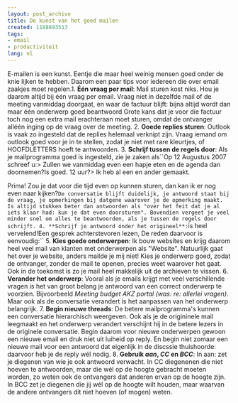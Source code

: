 ```yaml
---
layout: post_archive
title: De kunst van het goed mailen
created: 1188893513
tags:
- email
- productiviteit
lang: nl
---
```

E-mailen is een kunst. Eentje die maar heel weinig mensen goed onder de knie lijken te hebben. Daarom een paar tips voor iedereen die over email zaakjes moet regelen.<!--break-->1. **Één vraag per mail**: Mail sturen kost niks. Hou je daarom altijd bij één vraag per email. Vraag niet in dezelfde mail of de meeting vanmiddag doorgaat, en waar de factuur blijft: bijna altijd wordt dan maar één onderwerp goed beantwoord Grote kans dat je voor die factuur toch nog een extra mail erachteraan moet sturen, omdat de ontvanger alléén inging op de vraag over de meeting.
2. **Goede replies sturen**: Outlook is vaak zo ingesteld dat de replies helemaal verknipt zijn. Vraag iemand om outlook goed voor je in te stellen, zodat je niet met rare kleurtjes, of HOOFDLETTERS hoeft te antwoorden.
3. **Schrijf tussen de regels door**: Als je mailprogramma goed is ingesteld, zie je zaken als``Op 12 Augustus 2007 schreef u:> Zullen we vanmiddag even een hapje eten en de agenda dan doornemen?Is goed. 12 uur?> Ik heb al een en ander gemaakt.

Prima! Zou je dat voor die tijd even op kunnen sturen, dan kan ik er nog even naar kijken?``De conversatie blijft duidelijk, je antwoord staat bij de vraag, je opmerkingen bij datgene waarover je de opmerking maakt. Is altijd stukken beter dan antwoorden als "over het feit dat je al iets klaar had: kun je dat even doorsturen". Bovendien vergeet je veel minder snel om alles te beantwoorden, als je tussen de regels door schrijft.
4. **Schrijf je antwoord ónder het origineel**:``is heel vervelend!Een gesprek achterstevoren lezen, De reden daarvoor is eenvoudig:``
5. **Kies goede onderwerpen**: Ik bouw websites en krijg daarom heel veel mail van klanten met onderwerpen als "Website". Natuurlijk gaat het over je website, anders mailde je mij niet! Kies je onderwerp goed, zodat de ontvanger, zonder de mail te openen, precies weet waarover het gaat. Ook in de toekomst is zo je mail heel makkelijk uit de archieven te vissen.
6. **Verander het onderwerp**: Vooral als je emails krijgt met veel verschillende vragen is het van groot belang je antwoord van een correct onderwerp te voorzien. Bijvoorbeeld _Meeting budget AKZ portal (was: re: allerlei vragen)_. Maar ook als de conversatie verandert is het aanpassen van het onderwerp belangrijk.
7. **Begin nieuwe threads**: De betere mailprogramma's kunnen een conversatie hierarchisch weergeven. Ook als je de origininele mail leegmaakt en het onderwerp verandert verschijnt hij in de betere lezers in de originele conversatie. Begin daarom voor nieuwe onderwerpen gewoon een nieuwe email en druk niet uit luiheid op reply. En begin niet zomaar een nieuwe mail voor een antwoord dat eigenlijk in de discssie thuishoorde: daarvoor heb je de reply wél nodig.
8. **Gebruik _aan_, _CC_ en _BCC_**: In aan: zet je diegenen van wie je ook antwoord verwacht. In CC diegenenen die niet hoeven te antwoorden, maar die wél op de hoogte gebracht moeten worden, zo weten ook de ontvangers dat anderen ervan op de hoogte zijn. In BCC zet je diegenen die jij wél op de hoogte wilt houden, maar waarvan de andere ontvangers dit niet hoeven (of mogen) weten.
